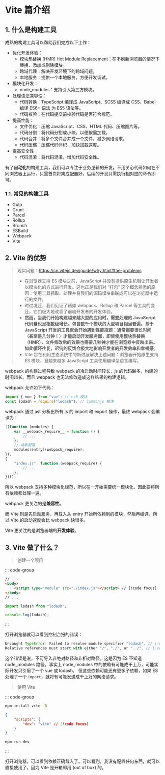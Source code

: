 # Vite 篇介绍

## 1. 什么是构建工具

成熟的构建工具可以帮助我们完成以下工作：

-   优化开发体验：
    -   模块热替换 \[HMR\] Hot Module Replacement：在不刷新浏览器的情况下替换、添加或删除模块。
    -   跨域代理：解决开发环境下的跨域问题。
    -   本地服务：提供一个本地服务，方便开发调试。
-   模块化开发：
    -   node_modules：支持引入第三方模块。
-   处理语法兼容性：
    -   代码转换：TypeScript 编译成 JavaScript、SCSS 编译成 CSS、Babel 编译 ES6+ 语法 为 ES5 语法等。
    -   代码校验：在代码提交前校验代码是否符合规范。
-   提高性能：
    -   文件优化：压缩 JavaScript、CSS、HTML 代码、压缩图片等。
    -   代码分割：将代码分割成小块，以便按需加载。
    -   代码合并：将多个文件合并成一个文件，减少网络请求。
    -   代码压缩：压缩代码体积，加快加载速度。
-   提高安全性：
    -   代码混淆：将代码混淆，增加代码安全性。

有了**自动化**的构建工具，我们可以专注于业务逻辑的开发，不用关心代码如何在不同浏览器上运行，只需首次将集成配置好，后续的开发只需执行相对应的命令即可。

### 1.1. 常见的构建工具

-   Gulp
-   Grunt
-   Parcel
-   Rollup
-   Brunch
-   ESBuild
-   Webpack
-   Vite

## 2. Vite 的优势

> 现实问题：https://cn.vitejs.dev/guide/why.html#the-problems
>
> -   在浏览器支持 ES 模块之前，JavaScript 并没有提供原生机制让开发者以模块化的方式进行开发。这也正是我们对 “打包” 这个概念熟悉的原因：使用工具抓取、处理并将我们的源码模块串联成可以在浏览器中运行的文件。
> -   时过境迁，我们见证了诸如 webpack、Rollup 和 Parcel 等工具的变迁，它们极大地改善了前端开发者的开发体验。
> -   **然而，当我们开始构建越来越大型的应用时，需要处理的 JavaScript 代码量也呈指数级增长。包含数千个模块的大型项目相当普遍。基于 JavaScript 开发的工具就会开始遇到性能瓶颈：通常需要很长时间（甚至是几分钟！）才能启动开发服务器，即使使用模块热替换（HMR），文件修改后的效果也需要几秒钟才能在浏览器中反映出来。如此循环往复，迟钝的反馈会极大地影响开发者的开发效率和幸福感。**
> -   Vite 旨在利用生态系统中的新进展解决上述问题：浏览器开始原生支持 ES 模块，且越来越多 JavaScript 工具使用编译型语言编写。

webpack 的构建过程导致 webpack 的冷启动时间较长，js 的代码越多，构建的时间越长。而且 webpack 也无法修改造成这样结果的构建逻辑。

webpack 允许如下代码：

```javascript
import { vue } from "vue"; // es6 模块
const lodash = require("lodash"); // commonjs 模块
```

webpack 通过 ast 分析出所有 js 的 import 和 export 操作，最终 webpack 会编译为：

```javascript
((function (modules) {
    var __webpack_require__ = function () {
        // ...
    };
    // 读取配置
    modules[entry](webpack_require);
}),
{
    "index.js": function (webpack_require) {
        // ...
    },
})();
```

所以 webpack 支持多种模块化规范，所以在一开始需要统一模块化，因此要将所有依赖都处理一遍。

webpack 更关注的是**兼容性**。

而 Vite 则是先启动服务，再载入从 entry 开始所依赖到的模块，然后再编译，所以 Vite 的启动速度会比 webpack 快很多。

Vite 更关注的是浏览器端的**开发体验**。

## 3. Vite 做了什么？

> 创建一个项目

::: code-group
```html [index.html]
// ...
<body>
    <script type="module" src="./index.js"></script> // [!code focus]
</body>
// ...
```

```js [index.js]
import lodash from "lodash";

console.log(lodash);
```
:::

打开浏览器就可以看到控制台报的错误：

```js
Uncaught TypeError: Failed to resolve module specifier "lodash". // [!code error]
Relative references must start with either "/", "./", or "../". // [!code error]
```

这个错误是说，不可导入非绝对路径和非相对路径。这是因为 ES 不知道 node_modules 路径，事实上 node_modules 中的依赖有可能成千上万，可能实际开发只引用了一个 vue 或 lodash， 但这些依赖可能还有更多子依赖，如果 ES 处理了一个 `import`，就将有可能发送成千上万的网络请求。

> 使用 Vite

::: code-group
```bash
npm install vite -D
```

```json [package.json]
{
    "scripts": {
        "dev": "vite" // [!code focus]
    }
}
```

```bash
npm run dev
```
:::

打开浏览器，可以看到依赖正确载入了。可以看到，我没有配置任何东西，就可以直接使用了，因为 Vite 是开箱即用 (out of box) 的。